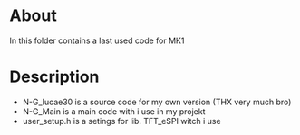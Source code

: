 # About
In this folder contains a last used code for MK1 

# Description
- N-G_lucae30 is a source code for my own version (THX very much bro)
- N-G_Main is a main code with i use in my projekt
- user_setup.h is a setings for lib. TFT_eSPI witch i use